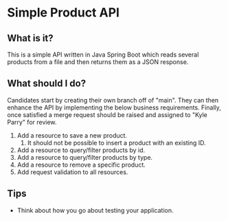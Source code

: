 # Simple Product API

## What is it?

This is a simple API written in Java Spring Boot which reads several products from a file and then returns them as a
JSON response.

## What should I do?

Candidates start by creating their own branch off of "main". They can then enhance the API by implementing the below
business requirements. Finally, once satisfied a merge request should be raised and assigned to "Kyle Parry" for review.

1. Add a resource to save a new product.
    1. It should not be possible to insert a product with an existing ID.
2. Add a resource to query/filter products by id.
3. Add a resource to query/filter products by type.
4. Add a resource to remove a specific product.
5. Add request validation to all resources.

## Tips

- Think about how you go about testing your application.